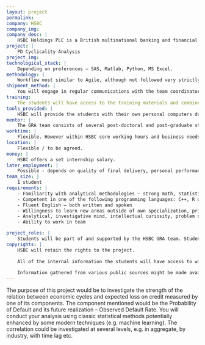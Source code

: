 ```yaml
---
layout: project
permalink: 
company: HSBC
company_img:
company_desc: |
    HSBC Holdings PLC is a British multinational banking and financial services holding company. It has around 4,000 offices in 70 countries and territories across Africa, Asia, Oceania, Europe, North America and South America and over 200 000 employees.
project: |
    PD Cyclicality Analysis
project_img:
technological_stack: |
    Depending on preferences – SAS, Matlab, Python, MS Excel.
methodology: |
    Workflow most similar to Agile, although not followed very strictly.
shipment_method: |
    You will engage in regular communications with the team coordinator.
training:
    The students will have access to the training materials and combined expertise within the team including mentoring conducted by a member of HSBC GRA Team.
tools_provided: |
    HSBC will provide the students with their own personal computers during the internship, as well as the necessary software.
mentor: |
    The GRA team consists of several post-doctoral and post-graduate staff that will be available to support the students.
worktime: |
    Flexible. However within HSBC core working hours and business needs.
location: |
    Flexible / to be agreed.
money: |
    HSBC offers a set internship salary.
later_employment: |
    Possible - depends on quality of final delivery, personal performance and internal situation at the institution / team.
team_size: |
    1 student
requirements: |
    - Familiarity with analytical methodologies – strong math, statistic skills
    - Competent in one of the following programming languages: C++, R or Python
    - Fluent English – both written and spoken
    - Willingness to learn new areas outside of own specialization, primarily related to financial mathematics
    - Analytical, investigative mind, intellectual curiosity, problem solving and synthesis skills
    - Ability to work in team

project_roles: |
    Students will be part of and supported by the HSBC GRA team. Students may take different roles depending on capabilities.
copyrights: |
    HSBC will retain the rights to the project.
    
    All of the internal information the students will have access to will be restricted and confidential and will not be made publically available during or after the project.
    
    Information gathered from various public sources might be made available to the faculty if necessary.
---
```

The purpose of this project would be to investigate the strength of the relation between economic cycles and expected loss on credit measured by one of its components. The component mentioned would be the Probability of Default and its future realization – Observed Default Rate. You will conduct your analysis using classic statistical methods potentially enhanced by some modern techniques (e.g. machine learning). The correlation could be investigated at several levels, e.g. in aggregate, by industry, with time lag etc.
